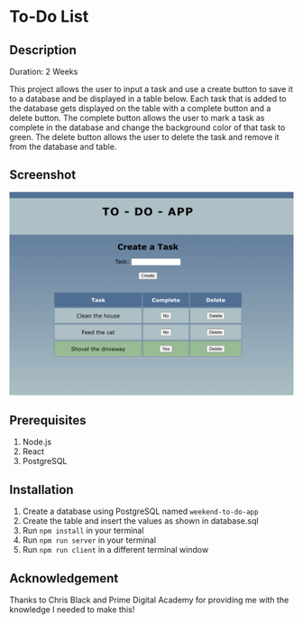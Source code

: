# To-Do List

## Description
Duration: 2 Weeks

This project allows the user to input a task and use a create button to save it to a database and be displayed in a table below. Each task that is added to the database gets displayed on the table with a complete button and a delete button. The complete button allows the user to mark a task as complete in the database and change the background color of that task to green. The delete button allows the user to delete the task and remove it from the database and table.

## Screenshot
![plot](./public/images/preview.png)

## Prerequisites
1. Node.js
2. React
3. PostgreSQL

## Installation
1. Create a database using PostgreSQL named `weekend-to-do-app`
2. Create the table and insert the values as shown in database.sql
3. Run `npm install` in your terminal
4. Run `npm run server` in your terminal
5. Run `npm run client` in a different terminal window

## Acknowledgement
Thanks to Chris Black and Prime Digital Academy for providing me with the knowledge I needed to make this!
